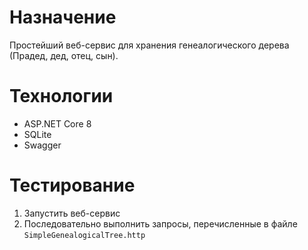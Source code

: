 ﻿# Назначение

Простейший веб-сервис для хранения генеалогического дерева (Прадед, дед, отец, сын).

# Технологии

* ASP.NET Core 8
* SQLite
* Swagger

# Тестирование

1. Запустить веб-сервис
2. Последовательно выполнить запросы, перечисленные в файле ```SimpleGenealogicalTree.http```  
